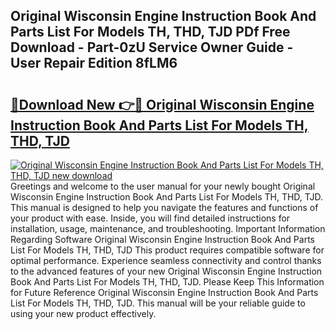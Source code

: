 ## Original Wisconsin Engine Instruction Book And Parts List For Models TH, THD, TJD PDf Free Download - Part-0zU Service Owner Guide - User Repair Edition 8fLM6

# <h2><a href="http://bc52173.oget.top/?id=Original+Wisconsin+Engine+Instruction+Book+And+Parts+List+For+Models+TH%2c+THD%2c+TJD">🔗Download New 👉🔴 Original Wisconsin Engine Instruction Book And Parts List For Models TH, THD, TJD</a></h2>

[![Original Wisconsin Engine Instruction Book And Parts List For Models TH, THD, TJD new download](https://i.imgur.com/5g1atiW.png)](http://bc52173.oget.top/?id=Original+Wisconsin+Engine+Instruction+Book+And+Parts+List+For+Models+TH%2c+THD%2c+TJD)
Greetings and welcome to the user manual for your newly bought Original Wisconsin Engine Instruction Book And Parts List For Models TH, THD, TJD. This manual is designed to help you navigate the features and functions of your product with ease. Inside, you will find detailed instructions for installation, usage, maintenance, and troubleshooting. Important Information Regarding Software Original Wisconsin Engine Instruction Book And Parts List For Models TH, THD, TJD This product requires compatible software for optimal performance. Experience seamless connectivity and control thanks to the advanced features of your new Original Wisconsin Engine Instruction Book And Parts List For Models TH, THD, TJD. Please Keep This Information for Future Reference Original Wisconsin Engine Instruction Book And Parts List For Models TH, THD, TJD. This manual will be your reliable guide to using your new product effectively.
